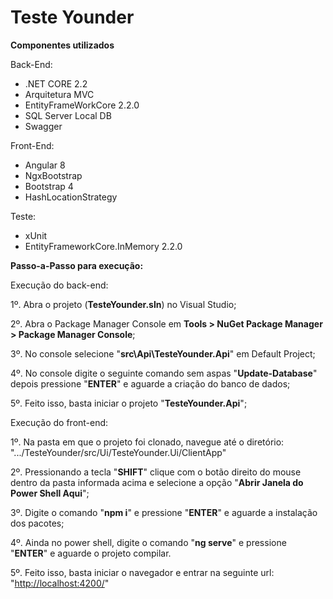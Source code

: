 

# Teste Younder

**Componentes utilizados**

Back-End:

 - .NET CORE 2.2
 - Arquitetura MVC
 - EntityFrameWorkCore 2.2.0
 - SQL Server Local DB
 - Swagger

Front-End:

 - Angular 8
 - NgxBootstrap
 - Bootstrap 4
 - HashLocationStrategy

Teste:

 - xUnit
 - EntityFrameworkCore.InMemory 2.2.0

**Passo-a-Passo para execução:**

Execução do back-end:

1º. Abra o projeto (**TesteYounder.sln**) no Visual Studio;

2º. Abra o Package Manager Console em **Tools > NuGet Package Manager > Package Manager Console**;

3º. No console selecione "**src\Api\TesteYounder.Api**" em Default Project;

4º. No console digite o seguinte comando sem aspas "**Update-Database**" depois pressione "**ENTER**"  e aguarde a criação do banco de dados;

5º. Feito isso, basta iniciar o projeto "**TesteYounder.Api**";

Execução do front-end:

1º. Na pasta em que o projeto foi clonado, navegue até o diretório: ".../TesteYounder/src/Ui/TesteYounder.Ui/ClientApp"

2º. Pressionando a tecla "**SHIFT**" clique com o botão direito do mouse dentro da pasta informada acima e selecione a opção "**Abrir Janela do Power Shell Aqui**";

3º. Digite o comando "**npm i**" e pressione "**ENTER**" e aguarde a instalação dos pacotes;

4º. Ainda no power shell, digite o comando "**ng serve**" e pressione "**ENTER**" e aguarde o projeto compilar.

5º. Feito isso, basta iniciar o navegador e entrar na seguinte url: "[http://localhost:4200/](http://localhost:4200/)"
